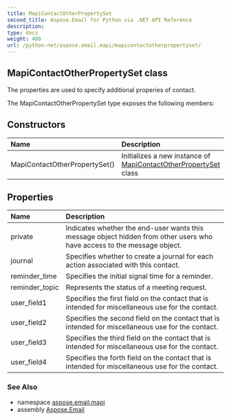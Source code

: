 ```yaml
---
title: MapiContactOtherPropertySet
second_title: Aspose.Email for Python via .NET API Reference
description: 
type: docs
weight: 400
url: /python-net/aspose.email.mapi/mapicontactotherpropertyset/
---
```


## MapiContactOtherPropertySet class

The properties are used to specify additional properies of contact.

The MapiContactOtherPropertySet type exposes the following members:
## Constructors
| Name | Description |
| :- | :- |
|MapiContactOtherPropertySet()|Initializes a new instance of [MapiContactOtherPropertySet](/email/python-net/aspose.email.mapi/mapicontactotherpropertyset/) class|
## Properties
| Name | Description |
| :- | :- |
|private|Indicates whether the end-user wants this message object hidden from other users who have access to the message object.|
|journal|Specifies whether to create a journal for each action associated with this contact.|
|reminder_time|Specifies the initial signal time for a reminder.|
|reminder_topic|Represents the status of a meeting request.|
|user_field1|Specifies the first field on the contact that is intended for miscellaneous use for the contact.|
|user_field2|Specifies the second field on the contact that is intended for miscellaneous use for the contact.|
|user_field3|Specifies the third field on the contact that is intended for miscellaneous use for the contact.|
|user_field4|Specifies the forth field on the contact that is intended for miscellaneous use for the contact.|

### See Also

* namespace [aspose.email.mapi](/email/python-net/aspose.email.mapi/)
* assembly [Aspose.Email](/email/python-net/)

